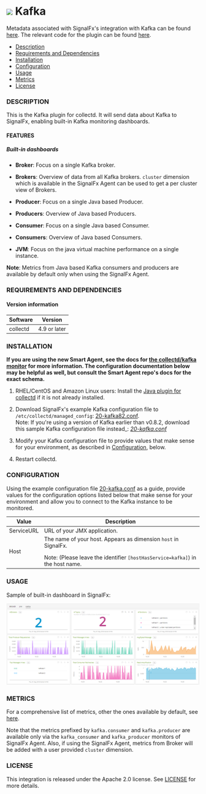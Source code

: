 # ![](https://github.com/signalfx/integrations/blob/master/collectd-kafka/img/integrations_kafka.png) Kafka

Metadata associated with SignalFx's integration with Kafka can be found [here](https://github.com/signalfx/integrations/tree/release/collectd-kafka). The relevant code for the plugin can be found [here](https://github.com/signalfx/collectd/blob/master/src/java.c).

- [Description](#description)
- [Requirements and Dependencies](#requirements-and-dependencies)
- [Installation](#installation)
- [Configuration](#configuration)
- [Usage](#usage)
- [Metrics](#metrics)
- [License](#license)

### DESCRIPTION

This is the Kafka plugin for collectd. It will send data about Kafka to SignalFx, enabling built-in Kafka monitoring dashboards.

#### FEATURES

##### Built-in dashboards

- **Broker**: Focus on a single Kafka broker.

- **Brokers**: Overview of data from all Kafka brokers. `cluster` dimension which is available in the SignalFx Agent can be used to get a per cluster view of Brokers.

- **Producer**: Focus on a single Java based Producer.

- **Producers**: Overview of Java based Producers.

- **Consumer**: Focus on a single Java based Consumer.

- **Consumers**: Overview of Java based Consumers.

- **JVM**: Focus on the java virtual machine performance on a single instance.


**Note**: Metrics from Java based Kafka consumers and producers are available by default only when using the SignalFx Agent.

### REQUIREMENTS AND DEPENDENCIES

#### Version information

| Software          | Version        |
|-------------------|----------------|
| collectd          | 4.9 or later   |

### INSTALLATION

**If you are using the new Smart Agent, see the docs for [the collectd/kafka
monitor](https://github.com/signalfx/signalfx-agent/tree/master/docs/monitors/collectd-kafka.md)
for more information.  The configuration documentation below may be helpful as
well, but consult the Smart Agent repo's docs for the exact schema.**


1. RHEL/CentOS and Amazon Linux users: Install the [Java plugin for collectd](https://github.com/signalfx/integrations/tree/master/collectd-java)[](sfx_link:collectd-java) if it is not already installed.

2. Download SignalFx's example Kafka configuration file to `/etc/collectd/managed_config`:  <a target="_blank" href="https://github.com/signalfx/integrations/blob/master/collectd-kafka/20-kafka_82.conf">20-kafka82.conf</a>.  
  Note: If you're using a version of Kafka earlier than v0.8.2, download this sample Kafka configuration file instead_: <a target="_blank" href="https://github.com/signalfx/integrations/blob/master/collectd-kafka/20-kafka.conf">_20-kafka.conf_</a>

3. Modify your Kafka configuration file to provide values that make sense for your environment, as described in [Configuration](#configuration), below.

4. Restart collectd.

### CONFIGURATION

Using the example configuration file <a target="_blank" href="https://github.com/signalfx/integrations/tree/master/collectd-kafka/20-kafka.conf">20-kafka.conf</a> as a guide, provide values for the configuration options listed below that make sense for your environment and allow you to connect to the Kafka instance to be monitored.

| Value | Description |
|-------|-------------|
| ServiceURL | URL of your JMX application. |
| Host | The name of your host. Appears as dimension `host` in SignalFx.  </p> Note: (Please leave the identifier `[hostHasService=kafka]`) in the host name. |

### USAGE

Sample of built-in dashboard in SignalFx:

![](././img/dashboard_kafka.png)

### METRICS

For a comprehensive list of metrics, other the ones available by default, see <a target="_blank" href="https://kafka.apache.org/documentation.html#monitoring">here</a>.

Note that the metrics prefixed by `kafka.consumer` and `kafka.producer` are available only via the `kafka_consumer` and `kafka_producer` monitors of SignalFx Agent. Also, if using the SignalFx Agent, metrics from Broker will be added with
a user provided `cluster` dimension.

### LICENSE

This integration is released under the Apache 2.0 license. See [LICENSE](./LICENSE) for more details.
